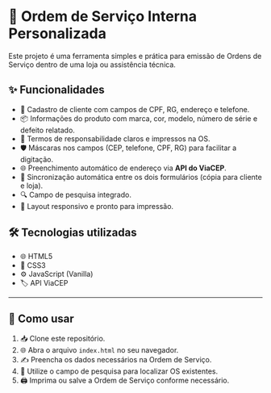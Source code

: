 # 📝 Ordem de Serviço Interna Personalizada

Este projeto é uma ferramenta simples e prática para emissão de Ordens de Serviço dentro de uma loja ou assistência técnica.

## ✨ Funcionalidades

- 👤 Cadastro de cliente com campos de CPF, RG, endereço e telefone.  
- 📦 Informações do produto com marca, cor, modelo, número de série e defeito relatado.  
- 📄 Termos de responsabilidade claros e impressos na OS.  
- 🛡️ Máscaras nos campos (CEP, telefone, CPF, RG) para facilitar a digitação.  
- 🌐 Preenchimento automático de endereço via **API do ViaCEP**.  
- 🔄 Sincronização automática entre os dois formulários (cópia para cliente e loja).  
- 🔍 Campo de pesquisa integrado.  
- 📱 Layout responsivo e pronto para impressão.

## 🛠️ Tecnologias utilizadas

- 🌐 HTML5  
- 🎨 CSS3  
- ⚙️ JavaScript (Vanilla)  
- 🏷️ API ViaCEP

---

## 🚀 Como usar

1. 📥 Clone este repositório.  
2. 🌐 Abra o arquivo `index.html` no seu navegador.  
3. ✍️ Preencha os dados necessários na Ordem de Serviço.  
4. 🔎 Utilize o campo de pesquisa para localizar OS existentes.  
5. 🖨️ Imprima ou salve a Ordem de Serviço conforme necessário.

